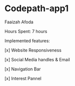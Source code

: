 # Codepath-app1
Faaizah Afoda 




Hours Spent: 7 hours 



Implemented features: 



[x] Website Responsiveness


[x] Social Media handles & Email


[x] Navigation Bar


[x] Interest Pannel
